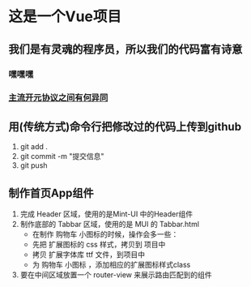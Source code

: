 # 这是一个Vue项目
## 我们是有灵魂的程序员，所以我们的代码富有诗意
### 嘿嘿嘿
### [主流开元协议之间有何异同](https://www.zhihu.com/question/19568896)

## 用(传统方式)命令行把修改过的代码上传到github
1. git add .
2. git commit -m "提交信息"
3. git push


## 制作首页App组件
1. 完成 Header 区域，使用的是Mint-UI 中的Header组件
2. 制作底部的 Tabbar 区域，使用的是 MUI 的 Tabbar.html
    + 在制作 购物车 小图标的时候，操作会多一些：
    + 先把 扩展图标的 css 样式，拷贝到 项目中
    + 拷贝 扩展字体库 ttf 文件，到项目中
    + 为 购物车 小图标 ，添加相应的扩展图标样式class
3. 要在中间区域放置一个 router-view 来展示路由匹配到的组件